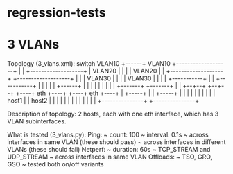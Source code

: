 regression-tests
================

3 VLANs
================
Topology (3_vlans.xml):
                             switch
    VLAN10                  +------+                  VLAN10
    +-------------------+   |      |   +-------------------+
    |   VLAN20          |   |      |   |          VLAN20   |
    |   +-------------------+      +-------------------+   |
    |   |   VLAN30      |   |      |   |      VLAN30   |   |
    |   |   +-----------+   |      |   +-----------+   |   |
    |   |   |               +------+               |   |   |
    |   |   |                                      |   |   |
    +-------+                                      +-------+
        |                                              |
     +--+--+                                        +--+--+
+----+ eth +----+                              +----+ eth +----+
|    +-----+    |                              |    +-----+    |
|               |                              |               |
|               |                              |               |
|     host1     |                              |     host2     |
|               |                              |               |
|               |                              |               |
|               |                              |               |
+---------------+                              +---------------+

Description of topology:
2 hosts, each with one eth interface, which has 3 VLAN subinterfaces.

What is tested (3_vlans.py):
    Ping:
        ~ count: 100
        ~ interval: 0.1s
        ~ across interfaces in same VLAN (these should pass)
        ~ across interfaces in different VLANs (these should fail)
    Netperf:
        ~ duration: 60s
        ~ TCP_STREAM and UDP_STREAM
        ~ across interfaces in same VLAN
    Offloads:
        ~ TSO, GRO, GSO
        ~ tested both on/off variants
